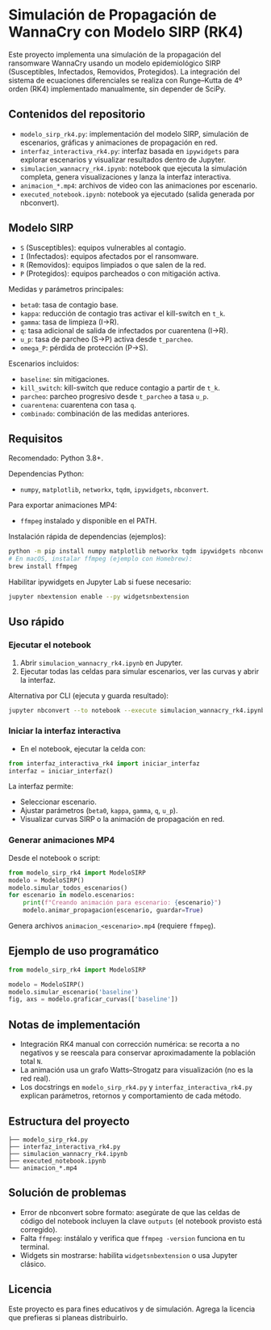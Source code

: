 # Simulación de Propagación de WannaCry con Modelo SIRP (RK4)

Este proyecto implementa una simulación de la propagación del ransomware WannaCry
usando un modelo epidemiológico SIRP (Susceptibles, Infectados, Removidos, Protegidos).
La integración del sistema de ecuaciones diferenciales se realiza con
Runge–Kutta de 4º orden (RK4) implementado manualmente, sin depender de SciPy.

## Contenidos del repositorio

- `modelo_sirp_rk4.py`: implementación del modelo SIRP, simulación de escenarios,
  gráficas y animaciones de propagación en red.
- `interfaz_interactiva_rk4.py`: interfaz basada en `ipywidgets` para explorar
  escenarios y visualizar resultados dentro de Jupyter.
- `simulacion_wannacry_rk4.ipynb`: notebook que ejecuta la simulación completa,
  genera visualizaciones y lanza la interfaz interactiva.
- `animacion_*.mp4`: archivos de video con las animaciones por escenario.
- `executed_notebook.ipynb`: notebook ya ejecutado (salida generada por nbconvert).

## Modelo SIRP

- `S` (Susceptibles): equipos vulnerables al contagio.
- `I` (Infectados): equipos afectados por el ransomware.
- `R` (Removidos): equipos limpiados o que salen de la red.
- `P` (Protegidos): equipos parcheados o con mitigación activa.

Medidas y parámetros principales:
- `beta0`: tasa de contagio base.
- `kappa`: reducción de contagio tras activar el kill-switch en `t_k`.
- `gamma`: tasa de limpieza (I→R).
- `q`: tasa adicional de salida de infectados por cuarentena (I→R).
- `u_p`: tasa de parcheo (S→P) activa desde `t_parcheo`.
- `omega_P`: pérdida de protección (P→S).

Escenarios incluidos:
- `baseline`: sin mitigaciones.
- `kill_switch`: kill-switch que reduce contagio a partir de `t_k`.
- `parcheo`: parcheo progresivo desde `t_parcheo` a tasa `u_p`.
- `cuarentena`: cuarentena con tasa `q`.
- `combinado`: combinación de las medidas anteriores.

## Requisitos

Recomendado: Python 3.8+.

Dependencias Python:
- `numpy`, `matplotlib`, `networkx`, `tqdm`, `ipywidgets`, `nbconvert`.

Para exportar animaciones MP4:
- `ffmpeg` instalado y disponible en el PATH.

Instalación rápida de dependencias (ejemplos):

```bash
python -m pip install numpy matplotlib networkx tqdm ipywidgets nbconvert
# En macOS, instalar ffmpeg (ejemplo con Homebrew):
brew install ffmpeg
```

Habilitar ipywidgets en Jupyter Lab si fuese necesario:

```bash
jupyter nbextension enable --py widgetsnbextension
```

## Uso rápido

### Ejecutar el notebook

1. Abrir `simulacion_wannacry_rk4.ipynb` en Jupyter.
2. Ejecutar todas las celdas para simular escenarios, ver las curvas y abrir la interfaz.

Alternativa por CLI (ejecuta y guarda resultado):

```bash
jupyter nbconvert --to notebook --execute simulacion_wannacry_rk4.ipynb --output executed_notebook.ipynb
```

### Iniciar la interfaz interactiva

- En el notebook, ejecutar la celda con:

```python
from interfaz_interactiva_rk4 import iniciar_interfaz
interfaz = iniciar_interfaz()
```

La interfaz permite:
- Seleccionar escenario.
- Ajustar parámetros (`beta0`, `kappa`, `gamma`, `q`, `u_p`).
- Visualizar curvas SIRP o la animación de propagación en red.

### Generar animaciones MP4

Desde el notebook o script:

```python
from modelo_sirp_rk4 import ModeloSIRP
modelo = ModeloSIRP()
modelo.simular_todos_escenarios()
for escenario in modelo.escenarios:
    print(f"Creando animación para escenario: {escenario}")
    modelo.animar_propagacion(escenario, guardar=True)
```

Genera archivos `animacion_<escenario>.mp4` (requiere `ffmpeg`).

## Ejemplo de uso programático

```python
from modelo_sirp_rk4 import ModeloSIRP

modelo = ModeloSIRP()
modelo.simular_escenario('baseline')
fig, axs = modelo.graficar_curvas(['baseline'])
```

## Notas de implementación

- Integración RK4 manual con corrección numérica: se recorta a no negativos y
  se reescala para conservar aproximadamente la población total `N`.
- La animación usa un grafo Watts–Strogatz para visualización (no es la red real).
- Los docstrings en `modelo_sirp_rk4.py` y `interfaz_interactiva_rk4.py` explican
  parámetros, retornos y comportamiento de cada método.

## Estructura del proyecto

```
├── modelo_sirp_rk4.py
├── interfaz_interactiva_rk4.py
├── simulacion_wannacry_rk4.ipynb
├── executed_notebook.ipynb
└── animacion_*.mp4
```

## Solución de problemas

- Error de nbconvert sobre formato: asegúrate de que las celdas de código del notebook
  incluyen la clave `outputs` (el notebook provisto está corregido).
- Falta `ffmpeg`: instálalo y verifica que `ffmpeg -version` funciona en tu terminal.
- Widgets sin mostrarse: habilita `widgetsnbextension` o usa Jupyter clásico.

## Licencia

Este proyecto es para fines educativos y de simulación. Agrega la licencia
que prefieras si planeas distribuirlo.